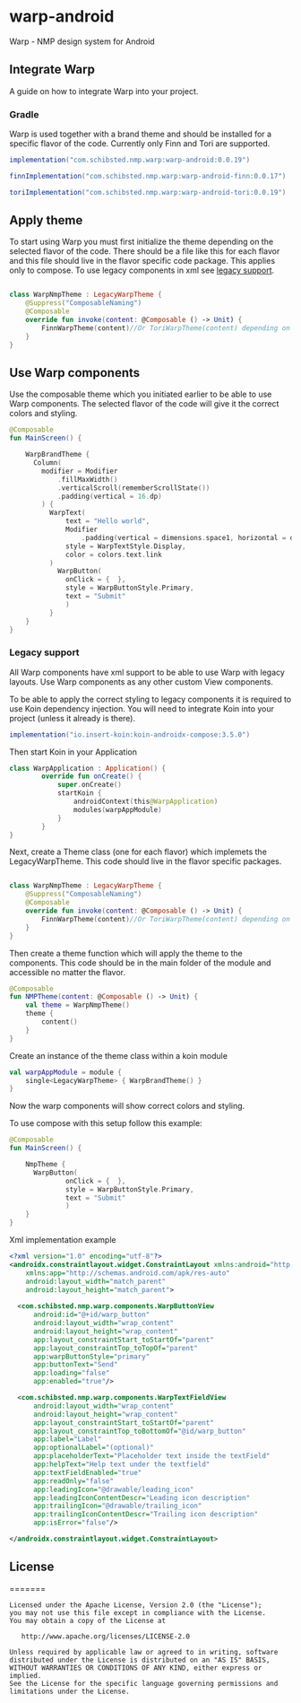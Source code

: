 # warp-android
Warp - NMP design system for Android

## Integrate Warp

A guide on how to integrate Warp into your project.

### Gradle

Warp is used together with a brand theme and should be installed for a specific flavor of the code. Currently only Finn and Tori are supported.

```gradle
implementation("com.schibsted.nmp.warp:warp-android:0.0.19")

finnImplementation("com.schibsted.nmp.warp:warp-android-finn:0.0.17")

toriImplementation("com.schibsted.nmp.warp:warp-android-tori:0.0.19")
```



## Apply theme
To start using Warp you must first initialize the theme depending on the selected flavor of the code. There should be a file like this for each flavor and this file should live in the flavor specific code package. This applies only to compose. To use legacy components in xml see [legacy support](#legacy-support).

```kotlin

class WarpNmpTheme : LegacyWarpTheme {
    @Suppress("ComposableNaming")
    @Composable
    override fun invoke(content: @Composable () -> Unit) {
        FinnWarpTheme(content)//Or ToriWarpTheme(content) depending on the selected flavor
    }
}
```
## Use Warp components
Use the composable theme which you initiated earlier to be able to use Warp components. The selected flavor of the code will give it the correct colors and styling.

```kotlin exmaple
@Composable
fun MainScreen() {

    WarpBrandTheme {
      Column(
        modifier = Modifier
            .fillMaxWidth()
            .verticalScroll(rememberScrollState())
            .padding(vertical = 16.dp)
        ) {
          WarpText(
              text = "Hello world",
              Modifier
                  .padding(vertical = dimensions.space1, horizontal = dimensions.space2),
              style = WarpTextStyle.Display,
              color = colors.text.link
          )
            WarpButton(
              onClick = {  },
              style = WarpButtonStyle.Primary,
              text = "Submit"
              )
          }
    }
}
```

### Legacy support
All Warp components have xml support to be able to use Warp with legacy layouts. Use Warp components as any other custom View components.

To be able to apply the correct styling to legacy components it is required to use Koin dependency injection. You will need to integrate Koin into your project (unless it already is there).

```gradle
implementation("io.insert-koin:koin-androidx-compose:3.5.0")
```

Then start Koin in your Application
```kotlin
class WarpApplication : Application() {
        override fun onCreate() {
            super.onCreate()
            startKoin {
                androidContext(this@WarpApplication)
                modules(warpAppModule)
            }
        }
}
```
Next, create a Theme class (one for each flavor) which implemets the LegacyWarpTheme. This code should live in the flavor specific packages.
```kotlin

class WarpNmpTheme : LegacyWarpTheme {
    @Suppress("ComposableNaming")
    @Composable
    override fun invoke(content: @Composable () -> Unit) {
        FinnWarpTheme(content)//Or ToriWarpTheme(content) depending on the selected flavor
    }
}
```
Then create a theme function which will apply the theme to the components. This code should be in the main folder of the module and accessible no matter the flavor.

```kotlin
@Composable
fun NMPTheme(content: @Composable () -> Unit) {
    val theme = WarpNmpTheme()
    theme {
        content()
    }
}
```
Create an instance of the theme class within a koin module
```kotlin
val warpAppModule = module {
    single<LegacyWarpTheme> { WarpBrandTheme() }
}
```
Now the warp components will show correct colors and styling.

To use compose with this setup follow this example:

```kotlin exmaple
@Composable
fun MainScreen() {

    NmpTheme {
      WarpButton(
              onClick = {  },
              style = WarpButtonStyle.Primary,
              text = "Submit"
              )
    }
}
```

Xml implementation example

```xml example
<?xml version="1.0" encoding="utf-8"?>
<androidx.constraintlayout.widget.ConstraintLayout xmlns:android="http://schemas.android.com/apk/res/android"
    xmlns:app="http://schemas.android.com/apk/res-auto"
    android:layout_width="match_parent"
    android:layout_height="match_parent">
    
  <com.schibsted.nmp.warp.components.WarpButtonView
      android:id="@+id/warp_button"
      android:layout_width="wrap_content"
      android:layout_height="wrap_content"
      app:layout_constraintStart_toStartOf="parent"
      app:layout_constraintTop_toTopOf="parent"
      app:warpButtonStyle="primary"
      app:buttonText="Send"
      app:loading="false"
      app:enabled="true"/>

  <com.schibsted.nmp.warp.components.WarpTextFieldView
      android:layout_width="wrap_content"
      android:layout_height="wrap_content"
      app:layout_constraintStart_toStartOf="parent"
      app:layout_constraintTop_toBottomOf="@id/warp_button"
      app:label="Label"
      app:optionalLabel="(optional)"
      app:placeholderText="Placeholder text inside the textField"
      app:helpText="Help text under the textfield"
      app:textFieldEnabled="true"
      app:readOnly="false"
      app:leadingIcon="@drawable/leading_icon"
      app:leadingIconContentDescr="Leading icon description"
      app:trailingIcon="@drawable/trailing_icon"
      app:trailingIconContentDescr="Trailing icon description"
      app:isError="false"/>

</androidx.constraintlayout.widget.ConstraintLayout>
```


## License

=======

    Licensed under the Apache License, Version 2.0 (the "License");
    you may not use this file except in compliance with the License.
    You may obtain a copy of the License at

       http://www.apache.org/licenses/LICENSE-2.0

    Unless required by applicable law or agreed to in writing, software
    distributed under the License is distributed on an "AS IS" BASIS,
    WITHOUT WARRANTIES OR CONDITIONS OF ANY KIND, either express or implied.
    See the License for the specific language governing permissions and
    limitations under the License.